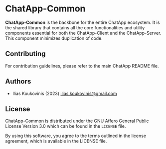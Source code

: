 # ChatApp-Common

[ilias.koukovinis@gmail.com]: https://mail.google.com/mail/u/0/?tab=rm&ogbl#search/ilias.koukovinis%40gmail.com

**ChatApp-Common** is the backbone for the entire ChatApp ecosystem. It is the shared library that contains all the core functionalities and utility components essential for both the ChatApp-Client and the ChatApp-Server. This component minimizes duplication of code.

## Contributing

For contribution guidelines, please refer to the main ChatApp README file.

## Authors

* Ilias Koukovinis (2023) [ilias.koukovinis@gmail.com]

## License

ChatApp-Common is distributed under the GNU Affero General Public License Version 3.0 which can be found in the `LICENSE` file.

By using this software, you agree to the terms outlined in the license agreement, which is available in the LICENSE file.
